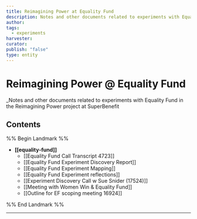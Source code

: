 ```yaml
---
title: Reimagining Power at Equality Fund
description: Notes and other documents related to experiments with Equality Fund in the Reimagining Power project at SuperBenefit
author: 
tags:
  - experiments
harvester: 
curator: 
publish: "false"
type: entity
---
```

# Reimagining Power @ Equality Fund

_Notes and other documents related to experiments with Equality Fund in the Reimagining Power project at SuperBenefit

## Contents

%% Begin Landmark %%
- **[[equality-fund]]**
  - [[Equality Fund Call Transcript 4723]]
  - [[Equality Fund Experiment Discovery Report]]
  - [[Equality Fund Experiment Mapping]]
  - [[Equality Fund Experiment reflections]]
  - [[Experiment Discovery Call w Sue Snider (17524)]]
  - [[Meeting with Women Win & Equality Fund]]
  - [[Outline for EF scoping meeting 16924]]

%% End Landmark %%

---

